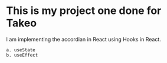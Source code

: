 # This is my project one done for Takeo


I am implementing the accordian in React using Hooks in React.

```
a. useState
b. useEffect
```
